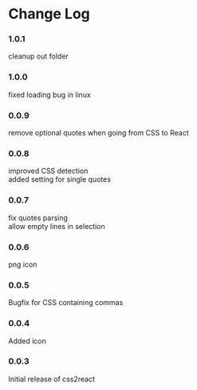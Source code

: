 # Change Log

### 1.0.1

cleanup out folder

### 1.0.0

fixed loading bug in linux

### 0.0.9

remove optional quotes when going from CSS to React

### 0.0.8

improved CSS detection  
added setting for single quotes

### 0.0.7

fix quotes parsing  
allow empty lines in selection

### 0.0.6

png icon

### 0.0.5

Bugfix for CSS containing commas

### 0.0.4

Added icon

### 0.0.3

Initial release of css2react
